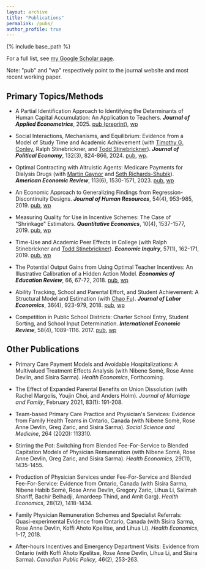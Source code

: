 ```yaml
---
layout: archive
title: "Publications"
permalink: /pubs/
author_profile: true
---
```


{% include base_path %}

For a full list, see [my Google Scholar page](https://scholar.google.com/citations?user=uImv6UsAAAAJ&hl=en).

Note: "pub" and "wp" respectively point to the journal website and most recent working paper.

## Primary Topics/Methods

* A Partial Identification Approach to Identifying the Determinants of Human Capital Accumulation: An Application to Teachers. 
***Journal of Applied Econometrics***, 2025. [pub (preprint)](http://doi.org/10.1002/jae.3131), [wp](/files/research/mehta_OJT_LBD_teachers_partial_identification_working_paper.pdf)

* Social Interactions, Mechanisms, and Equilibrium: Evidence from a Model of Study Time and Academic Achievement (with [Timothy G. Conley](https://economics.uwo.ca/people/faculty/conley.html), Ralph Stinebrickner, and [Todd Stinebrickner](https://economics.uwo.ca/people/faculty/stinebrickner.html)). ***Journal of Political Economy***, 132(3), 824-866, 2024. [pub](https://www.journals.uchicago.edu/doi/10.1086/726902), [wp](/files/research/CMSS_social_interactions_study_wp.pdf). 

* Optimal Contracting with Altruistic Agents: Medicare Payments for Dialysis Drugs (with [Martin Gaynor](https://www.andrew.cmu.edu/user/mgaynor/) and [Seth Richards-Shubik](http://www.lehigh.edu/~ser315/)). ***American Economic Review***, 113(6), 1530-1571, 2023. [pub](https://www.aeaweb.org/articles?id=10.1257/aer.20210208), [wp](/files/research/medicare_screening_2022_09.pdf)		
		
* An Economic Approach to Generalizing Findings from Regression-Discontinuity Designs. ***Journal of Human Resources***, 54(4), 953-985, 2019. [pub](https://doi.org/10.3368/jhr.54.4.1115.7497R2), [wp](/files/research/research/RD_more_Mehta_2017_12_07.pdf) 

* Measuring Quality for Use in Incentive Schemes: The Case of "Shrinkage" Estimators. ***Quantitative Economics***, 10(4), 1537-1577, 2019. [pub](https://doi.org/10.3982/QE950), [wp](/files/research/mehta_measuring_quality_for_incentive_schemes_2019_04_02.pdf) 

* Time-Use and Academic Peer Effects in College (with Ralph Stinebrickner and [Todd Stinebrickner](https://economics.uwo.ca/people/faculty/stinebrickner.html)). ***Economic Inquiry***, 57(1), 162-171, 2019. [pub](https://doi.org/10.1111/ecin.12730), [wp](/files/research/MSS_EI_final.pdf)

* The Potential Output Gains from Using Optimal Teacher Incentives: An Illustrative Calibration of a Hidden Action Model. ***Economics of Education Review***, 66, 67-72, 2018. [pub](https://doi.org/10.1016/j.econedurev.2018.06.011), [wp](/files/research/mehta_potential_gains_optimal_piece_rate_2018_04.pdf)

* Ability Tracking, School and Parental Effort, and Student Achievement: A Structural Model and Estimation (with [Chao Fu](http://www.ssc.wisc.edu/~cfu/research.html)). ***Journal of Labor Economics***, 36(4), 923-979, 2018. [pub](https://doi.org/10.1086/697559), [wp](/files/research/tracking_paper_Fu_Mehta_2017_03_23.pdf)

* Competition in Public School Districts: Charter School Entry, Student Sorting, and School Input Determination. ***International Economic Review***, 58(4), 1089-1116. 2017. [pub](https://www.jstor.org/stable/45018807), [wp](/files/research/charter_schools_Mehta_2016_07_06.pdf)


## Other Publications

* Primary Care Payment Models and Avoidable Hospitalizations: A Multivalued Treatment Effects Analysis (with Nibene Som&egrave;, Rose Anne Devlin, and Sisira Sarma). *Health Economics*, Forthcoming.

* The Effect of Expanded Parental Benefits on Union Dissolution (with Rachel Margolis, Youjin Choi, and Anders Holm). *Journal of Marriage and Family*, February 2021, 83(1): 191-208. 

* Team-based Primary Care Practice and Physician's Services: Evidence from Family Health Teams in Ontario, Canada (with Nibene Som&egrave;, Rose Anne Devlin, Greg Zaric, and Sisira Sarma). *Social Science and Medicine*, 264 (2020): 113310.

* Stirring the Pot: Switching from Blended Fee-For-Service to Blended Capitation Models of Physician Remuneration (with Nibene Som&egrave;, Rose Anne Devlin, Greg Zaric, and Sisira Sarma). *Health Economics*, 29(11), 1435-1455.

* Production of Physician Services under Fee-For-Service and Blended Fee-For-Service: Evidence from Ontario, Canada (with Sisira Sarma, Nibene Habib Som&egrave;, Rose Anne Devlin, Gregory Zaric, Lihua Li, Salimah Shariff, Bachir Belhadji, Amardeep Thind, and Amit Garg). *Health Economics*, 28(12), 1418-1434. 

* Family Physician Remuneration Schemes and Specialist Referrals: Quasi-experimental Evidence from Ontario, Canada (with Sisira Sarma, Rose Anne Devlin, Koffi Ahoto Kpelitse, and Lihua Li). *Health Economics*, 1-17, 2018.
 
* After-hours Incentives and Emergency Department Visits: Evidence from Ontario (with Koffi Ahoto Kpelitse, Rose Anne Devlin, Lihua Li, and Sisira Sarma). *Canadian Public Policy*, 46(2), 253-263. 

